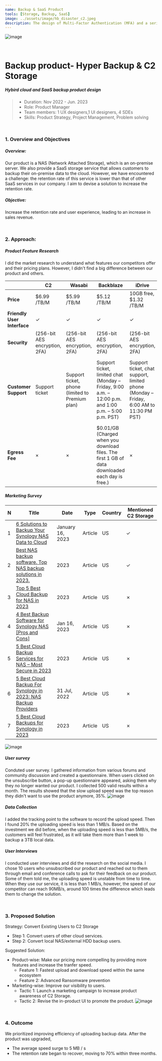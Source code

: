 ```yaml
---
name: Backup & SaaS Product
tools: [Storage, Backup, SaaS]
image: ../assets/image/hb_disaster_c2.jpeg
description: The design of Multi-Factor Authentication (MFA) and a series of product features was implemented to enhance the security of our cloud service, Synology Account, which has 5 million users. The project involved collaboration with 6 developers over a period of more than 6 months.
---
```

 ![image](../assets/image/hyperbackup_baremetal.jpeg)   


<br>

# **Backup product- Hyper Backup & C2 Storage**
##### Hybird cloud and SaaS backup product design

> - Duration: Nov 2022 - Jun. 2023
> - Role: Product Manager
> - Team members: 1 UX designers,1 UI designers, 4 SDEs
> - Skills: Product Strategy, Project Management,  Problem solving 

<br>

### **1. Overview and Objectives**
##### **Overview:**

Our product is a NAS (Network Attached Storage), which is an on-premise server. We also provide a SaaS storage service that allows customers to backup their on-premise data to the cloud. However, we have encountered a challenge: the retention rate of this service is lower than that of other SaaS services in our company. I aim to devise a solution to increase the retention rate.

##### **Objective:**

Increase the retention rate and user experience, leading to an increase in sales revenue.

<br>

### **2. Approach:**
##### **Product Feature Research**

 I did the market research to understand what features our competitors offer and their pricing plans. However, I didn't find a big difference between our product and others.

|                | C2                | Wasabi           | Backblaze         | iDrive                                      | Acronis          |
| -------------- | ----------------- | ---------------- | ----------------- | ------------------------------------------- | ---------------- |
| **Price**      | $6.99 /TB/M       | $5.99 /TB/M      | $5.12 /TB/M       | 10GB free, $1.32 /TB/M                      | $14.99 /TB/M     |
| **Friendly User Interface** | ✓ | ✓ | ✓ | ✓ | ✓ |
| **Security**   | (256-bit AES encryption, 2FA) | (256-bit AES encryption, 2FA) | (256-bit AES encryption, 2FA) | (256-bit AES encryption, 2FA) | Malware & ransomware protection |
| **Customer Support** | Support ticket | Support ticket, phone (limited to Premium plan) | Support ticket, limited chat (Monday – Friday, 9:00 a.m. – 12:00 p.m. and 1:00 p.m. – 5:00 p.m. PST) | Support ticket, chat support, limited phone (Monday – Friday, 6:00 AM to 11:30 PM PST) | Support ticket, live chat, and phone (limited to US, Canada, the UK, Belgium, Singapore, and Australia) |
| **Egress Fee** | × | × | $0.01/GB (Charged when you download files. The first 1 GB of data downloaded each day is free.) | × | × |


##### **Marketing Survey**

| N | Title | Date | Type | Country | Mentioned C2 Storage |
| --- | --- | --- | --- | --- | --- |
| 1 | [6 Solutions to Backup Your Synology NAS Data to Cloud](https://geekflare.com/synology-nas-backup-solutions/) | January 16, 2023 | Article | US | ✓ |
| 2 | [Best NAS backup software. Top NAS backup solutions in 2023.](https://www.baculasystems.com/blog/nas-backup-software-solutions/) | 2023 | Article | US | ✓ |
| 3 | [Top 5 Best Cloud Backup for NAS in 2023](https://www.cbackup.com/articles/best-cloud-backup-for-nas.html) | 2023 | Article | US | ✗ |
| 4 | [4 Best Backup Software for Synology NAS [Pros and Cons]](https://www.easeus.com/backup-utility/best-backup-software-for-synology-nas.html) | Jan 16, 2023 | Article | US | ✗ |
| 5 | [5 Best Cloud Backup Services for NAS – Most Secure in 2023](https://www.websiteplanet.com/blog/best-cloud-backup-nas/) | 2023 | Article | US | ✗ |
| 6 | [5 Best Cloud Backup For Synology in 2023: NAS Backup Providers](https://www.cloudwards.net/best-cloud-backup-for-synology/) | 31 Jul, 2022 | Article | US | ✗ |
| 7 | [5 Best Cloud Backups for Synology in 2023](https://proprivacy.com/cloud/comparison/synology-cloud-backup) | 2023 | Article | US | ✗ |

 ![image](../assets/image/maketing_promotion-comparasion.png)


##### **User survey**


 Conduted user survey. I gathered information from various forums and community discussion and created a questionnaire. When users clicked on the unsubscribe button, a pop-up questionnaire appeared, asking them why they no longer wanted our product. I collected 500 valid results within a month. The results showed that the slow upload speed was the top reason they didn't want to use the product anymore, 35%.
 ![image](../assets/image/Unsubscribe_C2_storage_survey.png)


##### **Data Collection**
 I added the tracking point to the software to record the upload speed. Then I found 20% the uploading speed is less than 1 MB/s. Based on the investment we did before, when the uploading speed is less than 5MB/s, the customers will feel frustrated, as it will take them more than 1 week to backup a 3TB local data.

##### **User Interviews**
   I conducted user interviews and did the research on the social media. I chose 10 users who unsubscribed our product and reached out to them through email and conference calls to ask for their feedback on our product. Some of them told me, the uploading speed is unstable from time to time. When they use our service, it is less than 1 MB/s, however, the speed of our competitor can reach 90MB/s, around 100 times the difference which leads them to change the solution.

<br>

### **3. Proposed Solution**

Strategy: Convert Existing Users to C2 Storage
- Step 1: Convert users of other cloud services.
- Step 2: Convert local NAS/external HDD backup users.

Suggested Solution:
- Product-wise: Make our pricing more compelling by providing more features and increase the tranfer speed.
  - Feature 1: Fastest upload and download speed within the same ecosystem
  - Feature 2: Advanced Ransomware prevention
- Marketing-wise: Improve our visibility to users.
  - Tactic 1: Launch a marketing campaign to increase product awareness of C2 Storage.
  - Tactic 2: Revise the in-product UI to promote the product.
![image](../assets/image/C2_storage_beforeafter_UI.png)
<br>

### **4. Outcome**
We prioritized improving efficiency of uploading backup data. After the product was upgraded, 
- The average speed surge to 5 MB / s
- The retention rate began to recover, moving to 70% within three months.

 